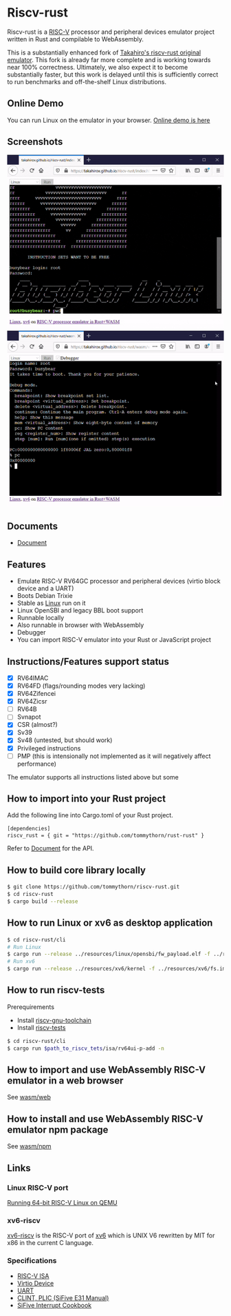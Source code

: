 # Riscv-rust

Riscv-rust is a [RISC-V](https://riscv.org/) processor and peripheral
devices emulator project written in Rust and compilable to
WebAssembly.

This is a substantially enhanced fork of [Takahiro's riscv-rust
original emulator](https://github.com/takahirox/riscv-rust).  This
fork is already far more complete and is working towards near 100%
correctness.  Ultimately, we also expect it to become substantially
faster, but this work is delayed until this is sufficiently correct to
run benchmarks and off-the-shelf Linux distributions.

## Online Demo

You can run Linux on the emulator in your browser. [Online demo is
here](https://tommythorn.github.io/riscv-rust/wasm/web/index.html)

## Screenshots

![animation](./screenshots/animation.gif)
![debugger](./screenshots/debugger.gif)

## Documents

* [Document](https://docs.rs/riscv_emu_rust/0.2.0/riscv_emu_rust/)

## Features

- Emulate RISC-V RV64GC processor and peripheral devices (virtio block
  device and a UART)
- Boots Debian Trixie
- Stable as [Linux](https://risc-v-getting-started-guide.readthedocs.io/en/latest/linux-qemu.html) run on it
- Linux OpenSBI and legacy BBL boot support
- Runnable locally
- Also runnable in browser with WebAssembly
- Debugger
- You can import RISC-V emulator into your Rust or JavaScript project

## Instructions/Features support status

- [x] RV64IMAC
- [x] RV64FD (flags/rounding modes very lacking)
- [x] RV64Zifencei
- [x] RV64Zicsr
- [ ] RV64B
- [ ] Svnapot
- [x] CSR (almost?)
- [x] Sv39
- [x] Sv48 (untested, but should work)
- [x] Privileged instructions
- [ ] PMP (this is intensionally not implemented as it will negatively affect performance)

The emulator supports all instructions listed above but some 

## How to import into your Rust project

Add the following line into Cargo.toml of your Rust project.

```
[dependencies]
riscv_rust = { git = "https://github.com/tommythorn/rust-rust" }
```

Refer to [Document](https://docs.rs/riscv_emu_rust/0.2.0/riscv_emu_rust/struct.Emulator.html) for the API.

## How to build core library locally

```sh
$ git clone https://github.com/tommythorn/riscv-rust.git
$ cd riscv-rust
$ cargo build --release
```

## How to run Linux or xv6 as desktop application

```sh
$ cd riscv-rust/cli
# Run Linux
$ cargo run --release ../resources/linux/opensbi/fw_payload.elf -f ../resources/linux/rootfs.img
# Run xv6
$ cargo run --release ../resources/xv6/kernel -f ../resources/xv6/fs.img
```

## How to run riscv-tests

Prerequirements
- Install [riscv-gnu-toolchain](https://github.com/riscv/riscv-gnu-toolchain)
- Install [riscv-tests](https://github.com/riscv/riscv-tests)

```sh
$ cd riscv-rust/cli
$ cargo run $path_to_riscv_tets/isa/rv64ui-p-add -n
```

## How to import and use WebAssembly RISC-V emulator in a web browser

See [wasm/web](https://github.com/tommythorn/riscv-rust/tree/master/wasm/web)

## How to install and use WebAssembly RISC-V emulator npm package

See [wasm/npm](https://github.com/tommythorn/riscv-rust/tree/master/wasm/npm)

## Links

### Linux RISC-V port

[Running 64-bit RISC-V Linux on QEMU](https://risc-v-getting-started-guide.readthedocs.io/en/latest/linux-qemu.html)

### xv6-riscv

[xv6-riscv](https://github.com/mit-pdos/xv6-riscv) is the RISC-V port
of [xv6](https://pdos.csail.mit.edu/6.828/2019/xv6.html) which is UNIX
V6 rewritten by MIT for x86 in the current C language.

### Specifications

- [RISC-V ISA](https://riscv.org/specifications/)
- [Virtio Device](https://docs.oasis-open.org/virtio/virtio/v1.1/csprd01/virtio-v1.1-csprd01.html)
- [UART](http://www.ti.com/lit/ug/sprugp1/sprugp1.pdf)
- [CLINT, PLIC (SiFive E31 Manual)](https://sifive.cdn.prismic.io/sifive%2Fc89f6e5a-cf9e-44c3-a3db-04420702dcc1_sifive+e31+manual+v19.08.pdf)
- [SiFive Interrupt Cookbook](https://sifive.cdn.prismic.io/sifive/0d163928-2128-42be-a75a-464df65e04e0_sifive-interrupt-cookbook.pdf)
